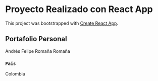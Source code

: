 # Proyecto Realizado con React App

This project was bootstrapped with [Create React App](https://github.com/facebook/create-react-app).

## Portafolio Personal

Andrés Felipe Romaña Romaña

### `Pais`

Colombia

